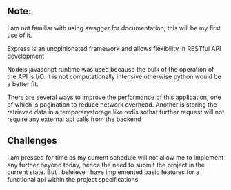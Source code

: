 ## Note:

I am not familiar with using swagger for documentation, this will be my first use of it.

Express is an unopinionated framework and allows flexibility in RESTful API development

Nodejs javascript runtime was used because the bulk of the operation of the API is I/O. it is not computationally intensive otherwise python would be a better fit.

There are several ways to improve the performance of this application, one of which is pagination to reduce network overhead. Another is storing the retrieved data in a temporarystorage like redis sothat further request will not require any external api calls from the backend

## Challenges
I am pressed for time as my current schedule will not allow me to implement any further beyond today, hence the need to submit the project in the current state. But I beleieve I have implemented basic features for a functional api within the project specifications